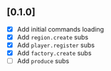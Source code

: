 [0.1.0]
-------
- [x] Add initial commands loading
- [x] Add `region.create` subs
- [x] Add `player.register` subs
- [x] Add `factory.create` subs
- [ ] Add `produce` subs
